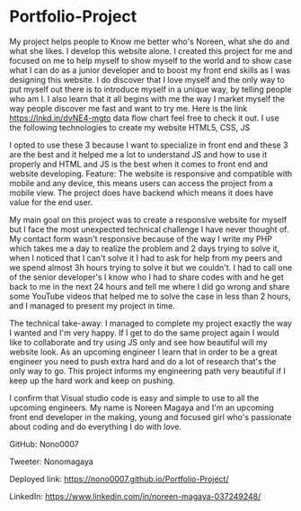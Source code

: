 # Portfolio-Project
My project helps people to Know me better who's Noreen, what she do and what she likes. I develop this website alone. I created this project for me and focused on me to help myself to show myself to the world and to show case what I can do as a junior developer and to boost my front end skills as I was designing this website.
I do discover that I love myself and the only way to put myself out there is to introduce myself in a unique way, by telling people who am I. I also learn that it all begins with me the way I market myself the way people discover me fast and want to try me.
Here is the link https://lnkd.in/dvNE4-mgto data flow chart feel free to check it out. I use the following technologies to create my website HTML5, CSS, JS

I opted to use these 3 because I want to specialize in front end and these 3 are the best and it helped me a lot to understand JS and how to use it properly and HTML and JS is the best when it comes to front end and website developing.
Feature: The website is responsive and compatible with mobile and any device, this means users can access the project from a mobile view.
The project does have backend which means it does have value for the end user.

My main goal on this project was to create a responsive website for myself but I face the most unexpected technical challenge I have never thought of. My contact form wasn't responsive because of the way I write my PHP which takes me a day to realize the problem and 2 days trying to solve it, when I noticed that I can't solve it I had to ask for help from my peers and we spend almost 3h hours trying to solve it but we couldn't. I had to call one of the senior developer's I know who I had to share codes with and he get back to me in the next 24 hours and tell me where I did go wrong and share some YouTube videos that helped me to solve the case in less than 2 hours, and I managed to present my project in time.

The technical take-away: I managed to complete my project exactly the way I wanted and I'm very happy.
If I get to do the same project again I would like to collaborate and try using JS only and see how beautiful will my website look.
As an upcoming engineer I learn that in order to be a great engineer you need to push extra hard and do a lot of research that's the only way to go.
This project informs my engineering path very beautiful if I keep up the hard work and keep on pushing.

I confirm that Visual studio code is easy and simple to use to all the upcoming engineers.
My name is Noreen Magaya and I'm an upcoming front end developer in the making, young and focused girl who's passionate about coding and do everything I do with love.

GitHub: Nono0007

Tweeter: Nonomagaya

Deployed link: https://nono0007.github.io/Portfolio-Project/

LinkedIn: https://www.linkedin.com/in/noreen-magaya-037249248/

